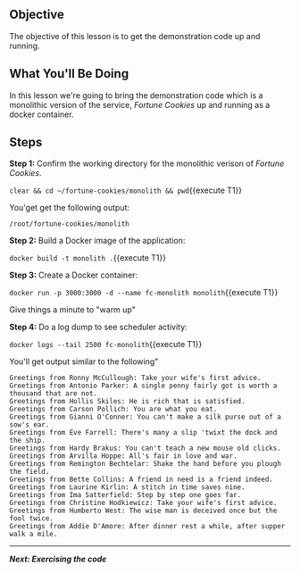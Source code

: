 ## Objective
The objective of this lesson is to get the demonstration code up and running.

## What You'll Be Doing

In this lesson we're going to bring the demonstration code which is a monolithic version of the service, *Fortune Cookies* up and running as a docker container.

## Steps

**Step 1:** Confirm the working directory for the monolithic verison of *Fortune Cookies*.

`clear && cd ~/fortune-cookies/monolith && pwd`{{execute T1}}

You'get get the following output:

`/root/fortune-cookies/monolith`

**Step 2:** Build a Docker image of the application:

`docker build -t monolith .`{{execute T1}}

**Step 3:** Create a Docker container:

`docker run -p 3000:3000 -d --name fc-monolith monolith`{{execute T1}}

Give things a minute to "warm up"


**Step 4:** Do a log dump to see scheduler activity:

`docker logs --tail 2500 fc-monolith`{{execute T1}}

You'll get output similar to the following"

```
Greetings from Ronny McCullough: Take your wife's first advice.
Greetings from Antonio Parker: A single penny fairly got is worth a thousand that are not.
Greetings from Hollis Skiles: He is rich that is satisfied.
Greetings from Carson Pollich: You are what you eat.
Greetings from Gianni O'Conner: You can't make a silk purse out of a sow's ear.
Greetings from Eve Farrell: There's many a slip 'twixt the dock and the ship.
Greetings from Hardy Brakus: You can't teach a new mouse old clicks.
Greetings from Arvilla Hoppe: All's fair in love and war.
Greetings from Remington Bechtelar: Shake the hand before you plough the field.
Greetings from Bette Collins: A friend in need is a friend indeed.
Greetings from Laurine Kirlin: A stitch in time saves nine.
Greetings from Ima Satterfield: Step by step one goes far.
Greetings from Christine Hodkiewicz: Take your wife's first advice.
Greetings from Humberto West: The wise man is deceived once but the fool twice.
Greetings from Addie D'Amore: After dinner rest a while, after supper walk a mile.

```

---

***Next: Exercising the code***